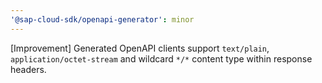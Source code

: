 ```yaml
---
'@sap-cloud-sdk/openapi-generator': minor
---
```


[Improvement] Generated OpenAPI clients support `text/plain`, `application/octet-stream` and wildcard `*/*` content type within response headers.
